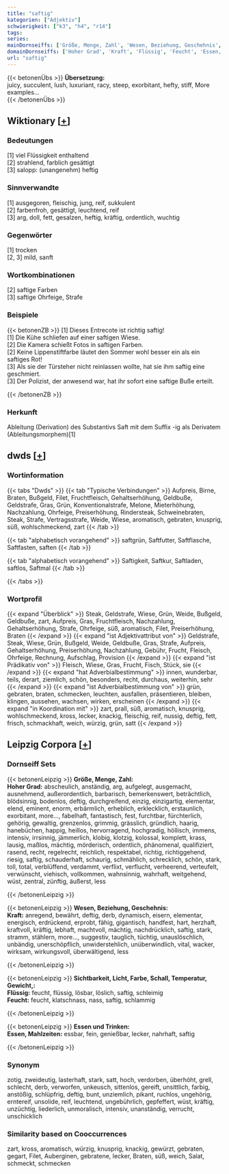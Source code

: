 ```yaml
---
title: "saftig"
kategorien: ["Adjektiv"]
schwierigkeit: ["k3", "h4", "r14"]
tags:
series:
mainDornseiffs: ['Größe, Menge, Zahl', 'Wesen, Beziehung, Geschehnis', 'Sichtbarkeit, Licht, Farbe, Schall, Temperatur, Gewicht,', 'Essen und Trinken']
domainDornseiffs: ['Hoher Grad', 'Kraft', 'Flüssig', 'Feucht', 'Essen, Mahlzeiten']
url: "saftig"
---
```


{{< betonenÜbs >}}
**Übersetzung:**  
juicy, succulent, lush, luxuriant, racy, steep, exorbitant, hefty, stiff, More examples...  
{{< /betonenÜbs >}}

## Wiktionary [[+](https://de.wiktionary.org/wiki/saftig)]

### Bedeutungen
[1] viel Flüssigkeit enthaltend  
[2] strahlend, farblich gesättigt  
[3] salopp: (unangenehm) heftig  

### Sinnverwandte
[1] ausgegoren, fleischig, jung, reif, sukkulent  
[2] farbenfroh, gesättigt, leuchtend, reif  
[3] arg, doll, fett, gesalzen, heftig, kräftig, ordentlich, wuchtig  

### Gegenwörter
[1] trocken  
[2, 3] mild, sanft  

### Wortkombinationen
[2] saftige Farben  
[3] saftige Ohrfeige, Strafe  

### Beispiele
{{< betonenZB >}}
[1] Dieses Entrecote ist richtig saftig!  
[1] Die Kühe schliefen auf einer saftigen Wiese.  
[2] Die Kamera schießt Fotos in saftigen Farben.  
[2] Keine Lippenstiftfarbe läutet den Sommer wohl besser ein als ein saftiges Rot!  
[3] Als sie der Türsteher nicht reinlassen wollte, hat sie ihm saftig eine geschmiert.  
[3] Der Polizist, der anwesend war, hat ihr sofort eine saftige Buße erteilt.  

{{< /betonenZB >}}
### Herkunft
Ableitung (Derivation) des Substantivs Saft mit dem Suffix -ig als Derivatem (Ableitungsmorphem)[1]  



## dwds [[+](https://www.dwds.de/wb/saftig)]

### Wortinformation
{{< tabs "Dwds" >}}
{{< tab "Typische Verbindungen" >}}
Aufpreis, Birne, Braten, Bußgeld, Filet, Fruchtfleisch, Gehaltserhöhung, Geldbuße, Geldstrafe, Gras, Grün, Konventionalstrafe, Melone, Mieterhöhung, Nachzahlung, Ohrfeige, Preiserhöhung, Rindersteak, Schweinebraten, Steak, Strafe, Vertragsstrafe, Weide, Wiese, aromatisch, gebraten, knusprig, süß, wohlschmeckend, zart
{{< /tab >}}

{{< tab "alphabetisch vorangehend" >}}
saftgrün, Saftfutter, Saftflasche, Saftfasten, saften
{{< /tab >}}

{{< tab "alphabetisch vorangehend" >}}
Saftigkeit, Saftkur, Saftladen, saftlos, Saftmal
{{< /tab >}}

{{< /tabs >}}

### Wortprofil
{{< expand "Überblick" >}} Steak, Geldstrafe, Wiese, Grün, Weide, Bußgeld, Geldbuße, zart, Aufpreis, Gras, Fruchtfleisch, Nachzahlung, Gehaltserhöhung, Strafe, Ohrfeige, süß, aromatisch, Filet, Preiserhöhung, Braten {{< /expand >}}
{{< expand "ist Adjektivattribut von" >}} Geldstrafe, Steak, Wiese, Grün, Bußgeld, Weide, Geldbuße, Gras, Strafe, Aufpreis, Gehaltserhöhung, Preiserhöhung, Nachzahlung, Gebühr, Frucht, Fleisch, Ohrfeige, Rechnung, Aufschlag, Provision {{< /expand >}}
{{< expand "ist Prädikativ von" >}} Fleisch, Wiese, Gras, Frucht, Fisch, Stück, sie {{< /expand >}}
{{< expand "hat Adverbialbestimmung" >}} innen, wunderbar, teils, derart, ziemlich, schön, besonders, recht, durchaus, weiterhin, sehr {{< /expand >}}
{{< expand "ist Adverbialbestimmung von" >}} grün, gebraten, braten, schmecken, leuchten, ausfallen, präsentieren, bleiben, klingen, aussehen, wachsen, wirken, erscheinen {{< /expand >}}
{{< expand "in Koordination mit" >}} zart, prall, süß, aromatisch, knusprig, wohlschmeckend, kross, lecker, knackig, fleischig, reif, nussig, deftig, fett, frisch, schmackhaft, weich, würzig, grün, satt {{< /expand >}}

## Leipzig Corpora [[+](https://corpora.uni-leipzig.de/en/res?word=saftig&corpusId=deu_newscrawl-public_2018)]

### Dornseiff Sets
{{< betonenLeipzig >}}
**Größe, Menge, Zahl:**  
**Hoher Grad:** abscheulich, anständig, arg, aufgelegt, ausgemacht, ausnehmend, außerordentlich, barbarisch, bemerkenswert, beträchtlich, blödsinnig, bodenlos, deftig, durchgreifend, einzig, einzigartig, elementar, elend, eminent, enorm, erbärmlich, erheblich, erklecklich, erstaunlich, exorbitant, more..., fabelhaft, fantastisch, fest, furchtbar, fürchterlich, gehörig, gewaltig, grenzenlos, grimmig, grässlich, gründlich, haarig, hanebüchen, happig, heillos, hervorragend, hochgradig, höllisch, immens, intensiv, irrsinnig, jämmerlich, klobig, klotzig, kolossal, komplett, krass, lausig, maßlos, mächtig, mörderisch, ordentlich, phänomenal, qualifiziert, rasend, recht, regelrecht, reichlich, respektabel, richtig, richtiggehend, riesig, saftig, schauderhaft, schaurig, schmählich, schrecklich, schön, stark, toll, total, verblüffend, verdammt, verflixt, verflucht, verheerend, verteufelt, verwünscht, viehisch, vollkommen, wahnsinnig, wahrhaft, weitgehend, wüst, zentral, zünftig, äußerst, less  

{{< /betonenLeipzig >}}


{{< betonenLeipzig >}}
**Wesen, Beziehung, Geschehnis:**  
**Kraft:** anregend, bewährt, deftig, derb, dynamisch, eisern, elementar, energisch, erdrückend, erprobt, fähig, gigantisch, handfest, hart, herzhaft, kraftvoll, kräftig, lebhaft, machtvoll, mächtig, nachdrücklich, saftig, stark, stramm, stählern, more..., suggestiv, tauglich, tüchtig, unauslöschlich, unbändig, unerschöpflich, unwiderstehlich, unüberwindlich, vital, wacker, wirksam, wirkungsvoll, überwältigend, less  

{{< /betonenLeipzig >}}


{{< betonenLeipzig >}}
**Sichtbarkeit, Licht, Farbe, Schall, Temperatur, Gewicht,:**  
**Flüssig:** feucht, flüssig, lösbar, löslich, saftig, schleimig  
**Feucht:** feucht, klatschnass, nass, saftig, schlammig  

{{< /betonenLeipzig >}}


{{< betonenLeipzig >}}
**Essen und Trinken:**  
**Essen, Mahlzeiten:** essbar, fein, genießbar, lecker, nahrhaft, saftig  

{{< /betonenLeipzig >}}

### Synonym
zotig, zweideutig, lasterhaft, stark, satt, hoch, verdorben, überhöht, grell, schlecht, derb, verworfen, unkeusch, sittenlos, gereift, unsittlich, farbig, anstößig, schlüpfrig, deftig, bunt, unziemlich, pikant, ruchlos, ungehörig, erntereif, unsolide, reif, leuchtend, ungebührlich, gepfeffert, wüst, kräftig, unzüchtig, liederlich, unmoralisch, intensiv, unanständig, verrucht, unschicklich


### Similarity based on Cooccurrences
zart, kross, aromatisch, würzig, knusprig, knackig, gewürzt, gebraten, gegart, Filet, Auberginen, gebratene, lecker, Braten, süß, weich, Salat, schmeckt, schmecken


